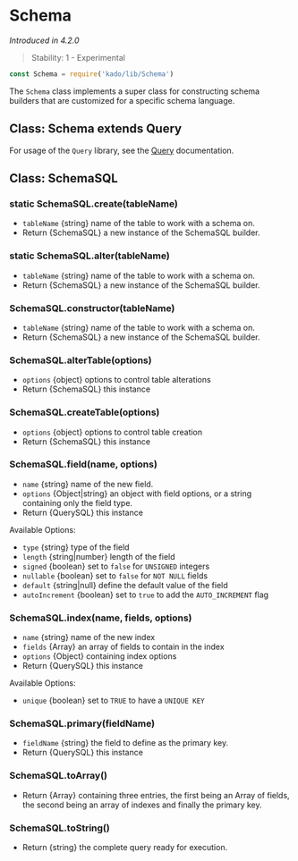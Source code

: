 # Schema
*Introduced in 4.2.0*
> Stability: 1 - Experimental
```js
const Schema = require('kado/lib/Schema')
```
The `Schema` class implements a super class for constructing schema builders that
are customized for a specific schema language.

## Class: Schema extends Query

For usage of the `Query` library, see the [Query](Query.md) documentation.

## Class: SchemaSQL

### static SchemaSQL.create(tableName)
* `tableName` {string} name of the table to work with a schema on.
* Return {SchemaSQL} a new instance of the SchemaSQL builder.

### static SchemaSQL.alter(tableName)
* `tableName` {string} name of the table to work with a schema on.
* Return {SchemaSQL} a new instance of the SchemaSQL builder.

### SchemaSQL.constructor(tableName)
* `tableName` {string} name of the table to work with a schema on.
* Return {SchemaSQL} a new instance of the SchemaSQL builder.

### SchemaSQL.alterTable(options)
* `options` {object} options to control table alterations
* Return {SchemaSQL} this instance

### SchemaSQL.createTable(options)
* `options` {object} options to control table creation
* Return {SchemaSQL} this instance

### SchemaSQL.field(name, options)
* `name` {string} name of the new field.
* `options` {Object|string} an object with field options, or a string containing
only the field type.
* Return {QuerySQL} this instance

Available Options:
* `type` {string} type of the field
* `length` {string|number} length of the field
* `signed` {boolean} set to `false` for `UNSIGNED` integers
* `nullable` {boolean} set to `false` for `NOT NULL` fields
* `default` {string|null} define the default value of the field
* `autoIncrement` {boolean} set to `true` to add the `AUTO_INCREMENT` flag

### SchemaSQL.index(name, fields, options)
* `name` {string} name of the new index
* `fields` {Array} an array of fields to contain in the index
* `options` {Object} containing index options
* Return {QuerySQL} this instance

Available Options:
* `unique` {boolean} set to `TRUE` to have a `UNIQUE KEY`

### SchemaSQL.primary(fieldName)
* `fieldName` {string} the field to define as the primary key.
* Return {QuerySQL} this instance

### SchemaSQL.toArray()
* Return {Array} containing three entries, the first being an Array of fields,
 the second being an array of indexes and finally the primary key.

### SchemaSQL.toString()
* Return {string} the complete query ready for execution.
